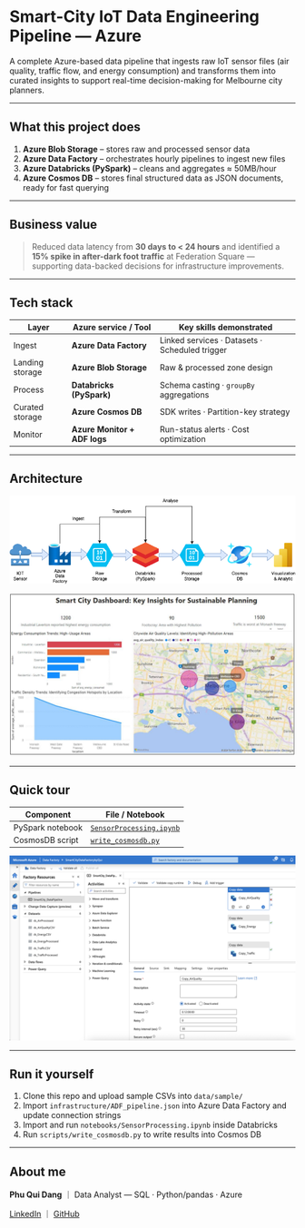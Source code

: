 # Smart-City IoT Data Engineering Pipeline — Azure

A complete Azure-based data pipeline that ingests raw IoT sensor files (air quality, traffic flow, and energy consumption) and transforms them into curated insights to support real-time decision-making for Melbourne city planners.

---

## What this project does

1. **Azure Blob Storage** – stores raw and processed sensor data  
2. **Azure Data Factory** – orchestrates hourly pipelines to ingest new files  
3. **Azure Databricks (PySpark)** – cleans and aggregates ≈ 50MB/hour  
4. **Azure Cosmos DB** – stores final structured data as JSON documents, ready for fast querying  

---

## Business value

> Reduced data latency from **30 days to < 24 hours** and identified a **15% spike in after-dark foot traffic** at Federation Square — supporting data-backed decisions for infrastructure improvements.

---

## Tech stack

| Layer             | Azure service / Tool       | Key skills demonstrated                              |
|------------------|----------------------------|------------------------------------------------------|
| Ingest           | **Azure Data Factory**     | Linked services · Datasets · Scheduled trigger       |
| Landing storage  | **Azure Blob Storage**     | Raw & processed zone design                          |
| Process          | **Databricks (PySpark)**   | Schema casting · `groupBy` aggregations              |
| Curated storage  | **Azure Cosmos DB**        | SDK writes · Partition-key strategy                  |
| Monitor          | **Azure Monitor + ADF logs** | Run-status alerts · Cost optimization              |

---
## Architecture

![Architecture Diagram](SmartCityPipeline.png)

![Smart City Dashboard PowerBI](SmartCItyDashboard_PowerBI.png)


---

## Quick tour

| Component         | File / Notebook                                 |
|------------------|--------------------------------------------------|
| PySpark notebook  | [`SensorProcessing.ipynb`](SensorProcessing.ipynb) |
| CosmosDB script   | [`write_cosmosdb.py`](write_cosmosdb.py)               |

![ADF Pipeline](adf_pipeline.png)

---

## Run it yourself

1. Clone this repo and upload sample CSVs into `data/sample/`  
2. Import `infrastructure/ADF_pipeline.json` into Azure Data Factory and update connection strings  
3. Import and run `notebooks/SensorProcessing.ipynb` inside Databricks  
4. Run `scripts/write_cosmosdb.py` to write results into Cosmos DB

---

## About me

**Phu Qui Dang** ｜ Data Analyst — SQL · Python/pandas · Azure  

[LinkedIn](https://www.linkedin.com/in/phu-qui-dang-706bb1218/) ｜ [GitHub](https://github.com/dangquii)
